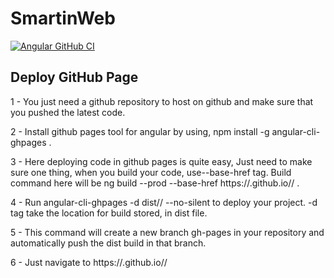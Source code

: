 # SmartinWeb

[![Angular GitHub CI](https://github.com/Sergi0Martin/SMartin/actions/workflows/npm-publish-github-packages.yml/badge.svg?branch=master&event=deployment_status)](https://github.com/Sergi0Martin/SMartin/actions/workflows/npm-publish-github-packages.yml)

## Deploy  GitHub Page
1 - You just need a github repository to host on github and make sure that you pushed the latest code.

2 - Install github pages tool for angular by using, npm install -g angular-cli-ghpages .

3 - Here deploying code in github pages is quite easy, Just need to make sure one thing, when you build your code, use--base-href tag. Build command here will be ng build --prod --base-href https://<username>.github.io/<reponame>/ .

4 - Run angular-cli-ghpages -d dist/<project-name>/ --no-silent to deploy your project. -d tag take the location for build stored, in dist file.

5 - This command will create a new branch gh-pages in your repository and automatically push the dist build in that branch.

6 - Just navigate to https://<username>.github.io/<reponame>/
